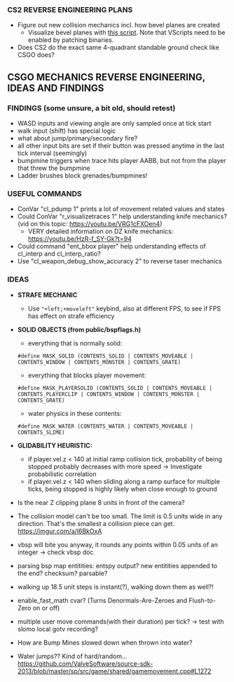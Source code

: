 ### CS2 REVERSE ENGINEERING PLANS
- Figure out new collision mechanics incl. how bevel planes are created
    - Visualize bevel planes with [this script](https://github.com/GameChaos/cs2_things/blob/main/scripts/vscripts/raytracing.lua). Note that VScripts need to be enabled by patching binaries.
- Does CS2 do the exact same 4-quadrant standable ground check like CSGO does?

## CSGO MECHANICS REVERSE ENGINEERING, IDEAS AND FINDINGS 

### FINDINGS (some unsure, a bit old, should retest)
- WASD inputs and viewing angle are only sampled once at tick start
- walk input (shift) has special logic
- what about jump/primary/secondary fire?
- all other input bits are set if their button was pressed anytime in the last tick interval (seemingly)
- bumpmine triggers when trace hits player AABB, but not from the player that threw the bumpmine
- Ladder brushes block grenades/bumpmines!

### USEFUL COMMANDS
- ConVar "cl_pdump 1" prints a lot of movement related values and states
- Could ConVar "r_visualizetraces 1" help understanding knife mechanics? (vid on this topic: https://youtu.be/VRG1cFXOen4)
    - VERY detailed information on DZ knife mechanics: https://youtu.be/HzR-f_SY-Gk?t=94
- Could command "ent_bbox player" help understanding effects of cl_interp and cl_interp_ratio?
- Use "cl_weapon_debug_show_accuracy 2" to reverse taser mechanics

### IDEAS
- **STRAFE MECHANIC**
    - Use `"+left;+moveleft"` keybind, also at different FPS, to see if FPS has effect on strafe efficiency
- **SOLID OBJECTS (from public/bspflags.h)**
    - everything that is normally solid:

    `#define MASK_SOLID (CONTENTS_SOLID | CONTENTS_MOVEABLE | CONTENTS_WINDOW | CONTENTS_MONSTER | CONTENTS_GRATE)`
    - everything that blocks player movement:

    `#define MASK_PLAYERSOLID (CONTENTS_SOLID | CONTENTS_MOVEABLE | CONTENTS_PLAYERCLIP | CONTENTS_WINDOW | CONTENTS_MONSTER | CONTENTS_GRATE)`
    - water physics in these contents:

    `#define MASK_WATER (CONTENTS_WATER | CONTENTS_MOVEABLE | CONTENTS_SLIME)`
- **GLIDABILITY HEURISTIC:**
    - if player.vel.z < 140 at initial ramp collision tick, probability of being stopped probably decreases with more speed -> Investigate probabilistic correlation
    - if player.vel.z < 140 when sliding along a ramp surface for multiple ticks, being stopped is highly likely when close enough to ground

- Is the near Z clipping plane 8 units in front of the camera?
- The collision model can't be too small. The limit is 0.5 units wide in any direction. That's the smallest a collision piece can get. https://imgur.com/a/l6BkOxA
- vbsp will bite you anyway, it rounds any points within 0.05 units of an integer -> check vbsp doc
- parsing bsp map entitities: entspy output? new entitities appended to the end? checksum? parsable?
- walking up 18.5 unit steps is instant(?), walking down them as well?!
- enable_fast_math cvar? (Turns Denormals-Are-Zeroes and Flush-to-Zero on or off)
- multiple user move commands(with their duration) per tick? -> test with slomo local gotv recording?
- How are Bump Mines slowed down when thrown into water?


- Water jumps?? Kind of hard/random... https://github.com/ValveSoftware/source-sdk-2013/blob/master/sp/src/game/shared/gamemovement.cpp#L1272

    
